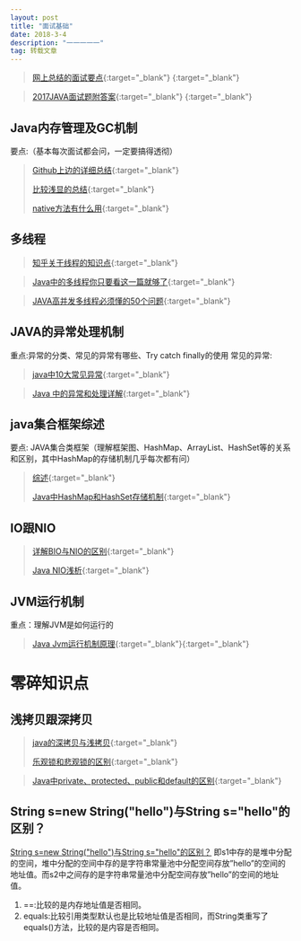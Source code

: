 ```yaml
---
layout: post
title: "面试基础"
date: 2018-3-4 
description: "一一一一一"
tag: 转载文章
---
```

>[网上总结的面试要点](http://blog.csdn.net/li2327234939/article/details/72473264){:target="_blank"} {:target="_blank"} 

>[2017JAVA面试题附答案](http://blog.csdn.net/u014042066/article/details/77584668){:target="_blank"} {:target="_blank"} 
## Java内存管理及GC机制
要点:（基本每次面试都会问，一定要搞得透彻）
> [Github上边的详细总结](https://github.com/CyC2018/Interview-Notebook/blob/master/notes/JVM.md){:target="_blank"} 
> 
> [比较浅显的总结](http://blog.csdn.net/suifeng3051/article/details/48292193){:target="_blank"} 
> 
> [native方法有什么用](https://zhidao.baidu.com/question/540208665.html){:target="_blank"} 

## 多线程
>[知乎关于线程的知识点](https://zhuanlan.zhihu.com/p/34214118){:target="_blank"} 

>[Java中的多线程你只要看这一篇就够了](http://www.importnew.com/21089.html){:target="_blank"}

>[JAVA高并发多线程必须懂的50个问题](http://blog.csdn.net/u011163372/article/details/73995897){:target="_blank"}
 
## JAVA的异常处理机制
重点:异常的分类、常见的异常有哪些、Try catch finally的使用
常见的异常:
>[java中10大常见异常](http://blog.csdn.net/jarvan_song/article/details/52584608){:target="_blank"} 

>[Java 中的异常和处理详解](http://www.importnew.com/26613.html){:target="_blank"} 


## java集合框架综述
要点: JAVA集合类框架（理解框架图、HashMap、ArrayList、HashSet等的关系和区别，其中HashMap的存储机制几乎每次都有问）
> [综述](https://www.cnblogs.com/xiaoxi/p/6089984.html){:target="_blank"} 
> 
> [Java中HashMap和HashSet存储机制](http://blog.csdn.net/managermeng/article/details/41116847){:target="_blank"} 

## IO跟NIO
> [详解BIO与NIO的区别](http://developer.51cto.com/art/201103/252367.htm){:target="_blank"} 
> 
> [Java NIO浅析](https://zhuanlan.zhihu.com/p/23488863){:target="_blank"} 

## JVM运行机制
重点：理解JVM是如何运行的
>[Java Jvm运行机制原理](http://blog.csdn.net/u011546655/article/details/52175550){:target="_blank"}{:target="_blank"}  


# 零碎知识点
## 浅拷贝跟深拷贝
>[java的深拷贝与浅拷贝](http://blog.csdn.net/lcg910978041/article/details/51992614){:target="_blank"} 
>
>[乐观锁和悲观锁的区别](http://blog.csdn.net/stuShan/article/details/51296098){:target="_blank"} 

>[Java中private、protected、public和default的区别](https://www.cnblogs.com/jingmengxintang/p/5898900.html){:target="_blank"} 

## String s=new String("hello")与String s="hello"的区别？
[String s=new String("hello")与String s="hello"的区别？](http://blog.csdn.net/zhouhuocleverset/article/details/61935578)
即s1中存的是堆中分配的空间，堆中分配的空间中存的是字符串常量池中分配空间存放”hello”的空间的地址值。而s2中之间存的是字符串常量池中分配空间存放”hello”的空间的地址值。<br/>
1. ==:比较的是内存地址值是否相同。
2. equals:比较引用类型默认也是比较地址值是否相同，而String类重写了equals()方法，比较的是内容是否相同。
